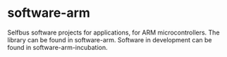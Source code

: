 # software-arm
Selfbus software projects for applications, for ARM microcontrollers.
The library can be found in software-arm.
Software in development can be found in software-arm-incubation.
